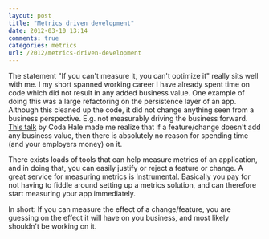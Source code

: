 ```yaml
---
layout: post
title: "Metrics driven development"
date: 2012-03-10 13:14
comments: true
categories: metrics
url: /2012/metrics-driven-development
---
```


The statement "If you can't measure it, you can't optimize it" really sits well
with me. I my short spanned working career I have already
spent time on code which did not result in any added business value. One example
of doing this was a large refactoring on the persistence layer of an app.
Although this cleaned up the code, it did not change anything seen from a
business perspective. E.g. not measurably driving the business forward.
[This talk](http://pivotallabs.com/talks/139-metrics-metrics-everywhere)
by Coda Hale made me realize that if a feature/change doesn't add any business value, then
there is absolutely no reason for spending time (and your employers money) on
it.

There exists loads of tools that can help measure metrics of an application, and
in doing that, you can easily justify or reject a feature or change. A great
service for measuring metrics is [Instrumental](https://instrumentalapp.com/).
Basically you pay for not having to fiddle around setting up a metrics solution,
and can therefore start measuring your app immediately.

In short: If you can measure the effect of a change/feature, you are guessing on
the effect it will have on you business, and most likely shouldn't be working on
it.
